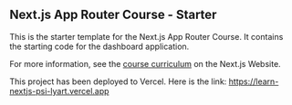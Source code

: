 ## Next.js App Router Course - Starter

This is the starter template for the Next.js App Router Course. It contains the starting code for the dashboard application.

For more information, see the [course curriculum](https://nextjs.org/learn) on the Next.js Website.

This project has been deployed to Vercel. Here is the link: https://learn-nextjs-psi-lyart.vercel.app
